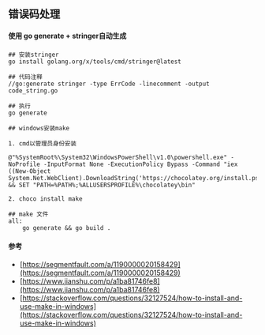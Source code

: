 ## 错误码处理


#### 使用 go generate + stringer自动生成

```
## 安装stringer
go install golang.org/x/tools/cmd/stringer@latest

## 代码注释
//go:generate stringer -type ErrCode -linecomment -output code_string.go

## 执行
go generate

## windows安装make

1. cmd以管理员身份安装

@"%SystemRoot%\System32\WindowsPowerShell\v1.0\powershell.exe" -NoProfile -InputFormat None -ExecutionPolicy Bypass -Command "iex ((New-Object System.Net.WebClient).DownloadString('https://chocolatey.org/install.ps1'))" && SET "PATH=%PATH%;%ALLUSERSPROFILE%\chocolatey\bin"

2. choco install make

## make 文件
all:
    go generate && go build .

```

#### 参考

- [https://segmentfault.com/a/1190000020158429](https://segmentfault.com/a/1190000020158429)
- [https://www.jianshu.com/p/a1ba81746fe8](https://www.jianshu.com/p/a1ba81746fe8)
- [https://stackoverflow.com/questions/32127524/how-to-install-and-use-make-in-windows](https://stackoverflow.com/questions/32127524/how-to-install-and-use-make-in-windows)